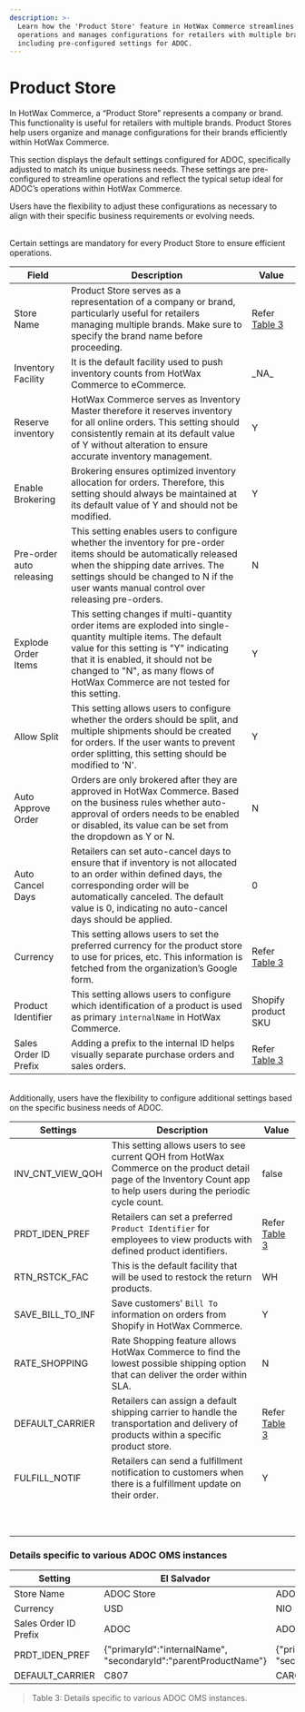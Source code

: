 ```yaml
---
description: >-
  Learn how the 'Product Store' feature in HotWax Commerce streamlines
  operations and manages configurations for retailers with multiple brands,
  including pre-configured settings for ADOC.
---
```


# Product Store

In HotWax Commerce, a “Product Store” represents a company or brand. This functionality is useful for retailers with multiple brands. Product Stores help users organize and manage configurations for their brands efficiently within HotWax Commerce.

This section displays the default settings configured for ADOC, specifically adjusted to match its unique business needs. These settings are pre-configured to streamline operations and reflect the typical setup ideal for ADOC’s operations within HotWax Commerce.

Users have the flexibility to adjust these configurations as necessary to align with their specific business requirements or evolving needs.

\
Certain settings are mandatory for every Product Store to ensure efficient operations.

| Field                    | Description                                                                                                                                                                                                                                                                      | Value                                                              |
| ------------------------ | -------------------------------------------------------------------------------------------------------------------------------------------------------------------------------------------------------------------------------------------------------------------------------- | ------------------------------------------------------------------ |
| Store Name               | Product Store serves as a representation of a company or brand, particularly useful for retailers managing multiple brands. Make sure to specify the brand name before proceeding.                                                                                               | Refer [Table 3](./#Details-specific-to-various-ADOC-OMS-instances) |
| Inventory Facility       | It is the default facility used to push inventory counts from HotWax Commerce to eCommerce.                                                                                                                                                                                      | \_NA\_                                                             |
| Reserve inventory        | HotWax Commerce serves as Inventory Master therefore it reserves inventory for all online orders. This setting should consistently remain at its default value of Y without alteration to ensure accurate inventory management.                                                  | Y                                                                  |
| Enable Brokering         | Brokering ensures optimized inventory allocation for orders. Therefore, this setting should always be maintained at its default value of Y and should not be modified.                                                                                                           | Y                                                                  |
| Pre-order auto releasing | This setting enables users to configure whether the inventory for pre-order items should be automatically released when the shipping date arrives. The settings should be changed to N if the user wants manual control over releasing pre-orders.                               | N                                                                  |
| Explode Order Items      | This setting changes if multi-quantity order items are exploded into single-quantity multiple items. The default value for this setting is "Y" indicating that it is enabled, it should not be changed to "N", as many flows of HotWax Commerce are not tested for this setting. | Y                                                                  |
| Allow Split              | This setting allows users to configure whether the orders should be split, and multiple shipments should be created for orders. If the user wants to prevent order splitting, this setting should be modified to 'N'.                                                            | Y                                                                  |
| Auto Approve Order       | Orders are only brokered after they are approved in HotWax Commerce. Based on the business rules whether auto-approval of orders needs to be enabled or disabled, its value can be set from the dropdown as Y or N.                                                              | N                                                                  |
| Auto Cancel Days         | Retailers can set auto-cancel days to ensure that if inventory is not allocated to an order within defined days, the corresponding order will be automatically canceled. The default value is 0, indicating no auto-cancel days should be applied.                               | 0                                                                  |
| Currency                 | This setting allows users to set the preferred currency for the product store to use for prices, etc. This information is fetched from the organization’s Google form.                                                                                                           | Refer [Table 3](./#Details-specific-to-various-ADOC-OMS-instances) |
| Product Identifier       | This setting allows users to configure which identification of a product is used as primary `internalName` in HotWax Commerce.                                                                                                                                                   | Shopify product SKU                                                |
| Sales Order ID Prefix    | Adding a prefix to the internal ID helps visually separate purchase orders and sales orders.                                                                                                                                                                                     | Refer [Table 3](./#Details-specific-to-various-ADOC-OMS-instances) |

\
Additionally, users have the flexibility to configure additional settings based on the specific business needs of ADOC.

| Settings            | Description                                                                                                                                                            | Value                                                              |
| ------------------- | ---------------------------------------------------------------------------------------------------------------------------------------------------------------------- | ------------------------------------------------------------------ |
| INV\_CNT\_VIEW\_QOH | This setting allows users to see current QOH from HotWax Commerce on the product detail page of the Inventory Count app to help users during the periodic cycle count. | false                                                              |
| PRDT\_IDEN\_PREF    | Retailers can set a preferred `Product Identifier` for employees to view products with defined product identifiers.                                                    | Refer [Table 3](./#Details-specific-to-various-ADOC-OMS-instances) |
| RTN\_RSTCK\_FAC     | This is the default facility that will be used to restock the return products.                                                                                         | WH                                                                 |
| SAVE\_BILL\_TO\_INF | Save customers' `Bill To` information on orders from Shopify in HotWax Commerce.                                                                                       | Y                                                                  |
| RATE\_SHOPPING      | Rate Shopping feature allows HotWax Commerce to find the lowest possible shipping option that can deliver the order within SLA.                                        | N                                                                  |
| DEFAULT\_CARRIER    | Retailers can assign a default shipping carrier to handle the transportation and delivery of products within a specific product store.                                 | Refer [Table 3](./#Details-specific-to-various-ADOC-OMS-instances) |
| FULFILL\_NOTIF      | Retailers can send a fulfillment notification to customers when there is a fulfillment update on their order.                                                          | Y                                                                  |
| <p><br></p>         |                                                                                                                                                                        |                                                                    |

### Details specific to various ADOC OMS instances

| Setting               | El Salvador                                                     | Nicaragua                                                | Honduras                                                              | Guatemala                                                       | Costa Rica                                          |
| --------------------- | --------------------------------------------------------------- | -------------------------------------------------------- | --------------------------------------------------------------------- | --------------------------------------------------------------- | --------------------------------------------------- |
| Store Name            | ADOC Store                                                      | ADOC Nicaragua                                           | ADOC Honduras                                                         | ADOC Guatemala                                                  | ADOC Costa Rica                                     |
| Currency              | USD                                                             | NIO                                                      | HNL                                                                   | GTQ                                                             | CRC                                                 |
| Sales Order ID Prefix | ADOC                                                            | ADOC                                                     | ADOC0                                                                 | ADOC                                                            | ADOC                                                |
| PRDT\_IDEN\_PREF      | {"primaryId":"internalName", "secondaryId":"parentProductName"} | {"primaryId":"parentProductName", "secondaryId":"title"} | {"primaryId":"parentProductName", "secondaryId":"SHOPIFY\_PROD\_SKU"} | {"primaryId":"internalName", "secondaryId":"parentProductName"} | {"primaryId":"internalName", "secondaryId":"title"} |
| DEFAULT\_CARRIER      | C807                                                            | CARGOTRANS                                               | HN\_DEFAULT\_CARRIER                                                  | -                                                               | TERMINAL\_EXPRESS                                   |

> Table 3: Details specific to various ADOC OMS instances.
